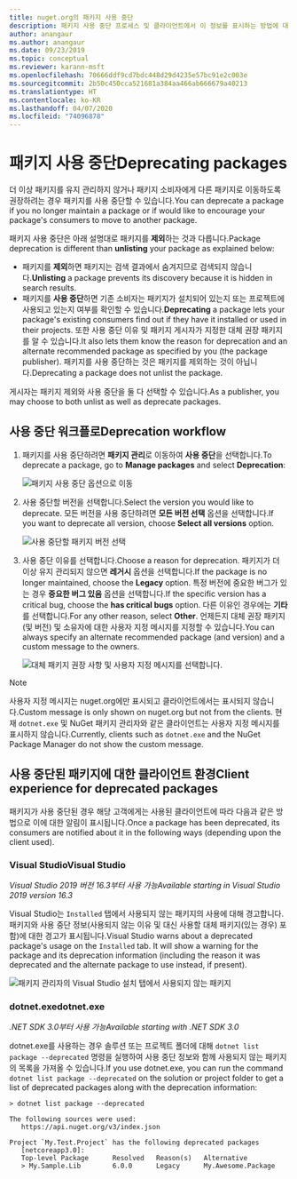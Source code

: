 ```yaml
---
title: nuget.org의 패키지 사용 중단
description: 패키지 사용 중단 프로세스 및 클라이언트에서 이 정보를 표시하는 방법에 대한 자세한 설명
author: anangaur
ms.author: anangaur
ms.date: 09/23/2019
ms.topic: conceptual
ms.reviewer: karann-msft
ms.openlocfilehash: 70666ddf9cd7bdc448d29d4235e57bc91e2c003e
ms.sourcegitcommit: 2b50c450cca521681a384aa466ab666679a40213
ms.translationtype: HT
ms.contentlocale: ko-KR
ms.lasthandoff: 04/07/2020
ms.locfileid: "74096878"
---
```

# <a name="deprecating-packages"></a><span data-ttu-id="3b865-103">패키지 사용 중단</span><span class="sxs-lookup"><span data-stu-id="3b865-103">Deprecating packages</span></span>

<span data-ttu-id="3b865-104">더 이상 패키지를 유지 관리하지 않거나 패키지 소비자에게 다른 패키지로 이동하도록 권장하려는 경우 패키지를 사용 중단할 수 있습니다.</span><span class="sxs-lookup"><span data-stu-id="3b865-104">You can deprecate a package if you no longer maintain a package or if would like to encourage your package's consumers to move to another package.</span></span> 

<span data-ttu-id="3b865-105">패키지 사용 중단은 아래 설명대로 패키지를 **제외**하는 것과 다릅니다.</span><span class="sxs-lookup"><span data-stu-id="3b865-105">Package deprecation is different than **unlisting** your package as explained below:</span></span>
* <span data-ttu-id="3b865-106">패키지를 **제외**하면 패키지는 검색 결과에서 숨겨지므로 검색되지 않습니다.</span><span class="sxs-lookup"><span data-stu-id="3b865-106">**Unlisting** a package prevents its discovery because it is hidden in search results.</span></span> 
* <span data-ttu-id="3b865-107">패키지를 **사용 중단**하면 기존 소비자는 패키지가 설치되어 있는지 또는 프로젝트에 사용되고 있는지 여부를 확인할 수 있습니다.</span><span class="sxs-lookup"><span data-stu-id="3b865-107">**Deprecating** a package lets your package's existing consumers find out if they have it installed or used in their projects.</span></span> <span data-ttu-id="3b865-108">또한 사용 중단 이유 및 패키지 게시자가 지정한 대체 권장 패키지를 알 수 있습니다.</span><span class="sxs-lookup"><span data-stu-id="3b865-108">It also lets them know the reason for deprecation and an alternate recommended package as specified by you (the package publisher).</span></span> <span data-ttu-id="3b865-109">패키지를 사용 중단하는 것은 패키지를 제외하는 것이 아닙니다.</span><span class="sxs-lookup"><span data-stu-id="3b865-109">Deprecating a package does not unlist the package.</span></span> 

<span data-ttu-id="3b865-110">게시자는 패키지 제외와 사용 중단을 둘 다 선택할 수 있습니다.</span><span class="sxs-lookup"><span data-stu-id="3b865-110">As a publisher, you may choose to both unlist as well as deprecate packages.</span></span>

## <a name="deprecation-workflow"></a><span data-ttu-id="3b865-111">사용 중단 워크플로</span><span class="sxs-lookup"><span data-stu-id="3b865-111">Deprecation workflow</span></span>
1. <span data-ttu-id="3b865-112">패키지를 사용 중단하려면 **패키지 관리**로 이동하여 **사용 중단**을 선택합니다.</span><span class="sxs-lookup"><span data-stu-id="3b865-112">To deprecate a package, go to **Manage packages** and select **Deprecation**:</span></span>

    ![패키지 사용 중단 옵션으로 이동](media/deprecation-select-option.png)

2. <span data-ttu-id="3b865-114">사용 중단할 버전을 선택합니다.</span><span class="sxs-lookup"><span data-stu-id="3b865-114">Select the version you would like to deprecate.</span></span> <span data-ttu-id="3b865-115">모든 버전을 사용 중단하려면 **모든 버전 선택** 옵션을 선택합니다.</span><span class="sxs-lookup"><span data-stu-id="3b865-115">If you want to deprecate all version, choose **Select all versions** option.</span></span>

    ![사용 중단할 패키지 버전 선택](media/deprecation-select-version.png)

3. <span data-ttu-id="3b865-117">사용 중단 이유를 선택합니다.</span><span class="sxs-lookup"><span data-stu-id="3b865-117">Choose a reason for deprecation.</span></span> <span data-ttu-id="3b865-118">패키지가 더 이상 유지 관리되지 않으면 **레거시** 옵션을 선택합니다.</span><span class="sxs-lookup"><span data-stu-id="3b865-118">If the package is no longer maintained, choose the **Legacy** option.</span></span> <span data-ttu-id="3b865-119">특정 버전에 중요한 버그가 있는 경우 **중요한 버그 있음** 옵션을 선택합니다.</span><span class="sxs-lookup"><span data-stu-id="3b865-119">If the specific version has a critical bug, choose the **has critical bugs** option.</span></span> <span data-ttu-id="3b865-120">다른 이유인 경우에는 **기타**를 선택합니다.</span><span class="sxs-lookup"><span data-stu-id="3b865-120">For any other reason, select **Other**.</span></span> <span data-ttu-id="3b865-121">언제든지 대체 권장 패키지(및 버전) 및 소유자에 대한 사용자 지정 메시지를 지정할 수 있습니다.</span><span class="sxs-lookup"><span data-stu-id="3b865-121">You can always specify an alternate recommended package (and version) and a custom message to the owners.</span></span> 

    ![대체 패키지 권장 사항 및 사용자 지정 메시지를 선택합니다.](media/deprecation-save.png)

> [!Note]
> <span data-ttu-id="3b865-123">사용자 지정 메시지는 nuget.org에만 표시되고 클라이언트에서는 표시되지 않습니다.</span><span class="sxs-lookup"><span data-stu-id="3b865-123">Custom message is only shown on nuget.org but not from the clients.</span></span> <span data-ttu-id="3b865-124">현재 `dotnet.exe` 및 NuGet 패키지 관리자와 같은 클라이언트는 사용자 지정 메시지를 표시하지 않습니다.</span><span class="sxs-lookup"><span data-stu-id="3b865-124">Currently, clients such as `dotnet.exe` and the NuGet Package Manager do not show the custom message.</span></span>

## <a name="client-experience-for-deprecated-packages"></a><span data-ttu-id="3b865-125">사용 중단된 패키지에 대한 클라이언트 환경</span><span class="sxs-lookup"><span data-stu-id="3b865-125">Client experience for deprecated packages</span></span>
<span data-ttu-id="3b865-126">패키지가 사용 중단된 경우 해당 고객에게는 사용된 클라이언트에 따라 다음과 같은 방법으로 이에 대한 알림이 표시됩니다.</span><span class="sxs-lookup"><span data-stu-id="3b865-126">Once a package has been deprecated, its consumers are notified about it in the following ways (depending upon the client used).</span></span>

### <a name="visual-studio"></a><span data-ttu-id="3b865-127">Visual Studio</span><span class="sxs-lookup"><span data-stu-id="3b865-127">Visual Studio</span></span> 
<span data-ttu-id="3b865-128">*Visual Studio 2019 버전 16.3부터 사용 가능*</span><span class="sxs-lookup"><span data-stu-id="3b865-128">*Available starting in Visual Studio 2019 version 16.3*</span></span>

<span data-ttu-id="3b865-129">Visual Studio는 `Installed` 탭에서 사용되지 않는 패키지의 사용에 대해 경고합니다. 패키지와 사용 중단 정보(사용되지 않는 이유 및 대신 사용할 대체 패키지(있는 경우) 포함)에 대한 경고가 표시됩니다.</span><span class="sxs-lookup"><span data-stu-id="3b865-129">Visual Studio warns about a deprecated package's usage on the `Installed` tab. It will show a warning for the package and its deprecation information (including the reason it was deprecated and the alternate package to use instead, if present).</span></span>

   ![패키지 관리자의 Visual Studio 설치 탭에서 사용되지 않는 패키지](media/deprecation-vs.png)

### <a name="dotnetexe"></a><span data-ttu-id="3b865-131">dotnet.exe</span><span class="sxs-lookup"><span data-stu-id="3b865-131">dotnet.exe</span></span>
<span data-ttu-id="3b865-132">*.NET SDK 3.0부터 사용 가능*</span><span class="sxs-lookup"><span data-stu-id="3b865-132">*Available starting with .NET SDK 3.0*</span></span>

<span data-ttu-id="3b865-133">dotnet.exe를 사용하는 경우 솔루션 또는 프로젝트 폴더에 대해 `dotnet list package --deprecated` 명령을 실행하여 사용 중단 정보와 함께 사용되지 않는 패키지의 목록을 가져올 수 있습니다.</span><span class="sxs-lookup"><span data-stu-id="3b865-133">If you use dotnet.exe, you can run the command `dotnet list package --deprecated` on the solution or project folder to get a list of deprecated packages along with the deprecation information:</span></span>

```
> dotnet list package --deprecated

The following sources were used:
   https://api.nuget.org/v3/index.json

Project `My.Test.Project` has the following deprecated packages
   [netcoreapp3.0]:
   Top-level Package      Resolved   Reason(s)   Alternative
   > My.Sample.Lib        6.0.0      Legacy      My.Awesome.Package

```
